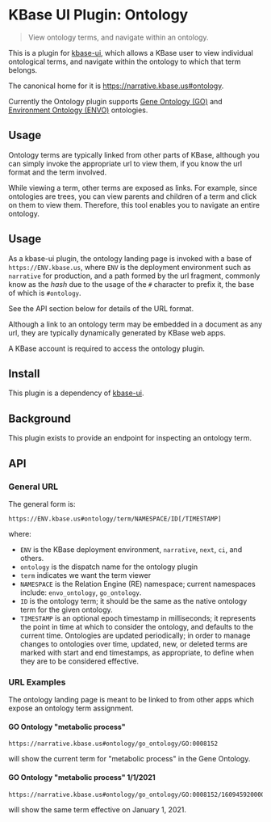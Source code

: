 # KBase UI Plugin: Ontology

> View ontology terms, and navigate within an ontology.

This is a plugin for [kbase-ui](https://github.com/kbase/kbase-ui), which allows a KBase user to view individual ontological terms, and navigate within the ontology to which that term belongs.

The canonical home for it is https://narrative.kbase.us#ontology.

Currently the Ontology plugin supports [Gene Ontology (GO)](http://geneontology.org) and [Environment Ontology (ENVO)](http://www.environmentontology.org) ontologies.

## Usage

Ontology terms are typically linked from other parts of KBase, although you can simply invoke the appropriate url to view them, if you know the url format and the term involved.

While viewing a term, other terms are exposed as links. For example, since ontologies are trees, you can view parents and children of a term and click on them to view them. Therefore, this tool enables you to navigate an entire ontology.
<!-- 
### Viewing a Term

[https://ci.kbase.us#ontology/term/go_ontology/GO:0008152](https://narrative.kbase.us#ontology/go_ontology/GO:0008152) will show the term for "metabolic process" in the Gene Ontology. -->

<!-- [](https://ci.kbase.us#ontology/envo/) -->
## Usage

As a kbase-ui plugin, the ontology landing page is invoked with a base of `https://ENV.kbase.us`, where `ENV` is the deployment environment such as `narrative` for production, and a path formed by the url fragment, commonly know as the _hash_ due to the usage of the `#` character to prefix it, the base of which is `#ontology`.

See the API section below for details of the URL format.

Although a link to an ontology term may be embedded in a document as any url, they are typically dynamically generated by KBase web apps.

A KBase account is required to access the ontology plugin.

## Install

This plugin is a dependency of [kbase-ui](https://github.com/kbase/kbase-ui).

## Background

This plugin exists to provide an endpoint for inspecting an ontology term.

## API
### General URL

The general form is:

```url
https://ENV.kbase.us#ontology/term/NAMESPACE/ID[/TIMESTAMP]
```

where:

- `ENV` is the KBase deployment environment, `narrative`, `next`, `ci`, and others.
- `ontology` is the dispatch name for the ontology plugin
- `term` indicates we want the term viewer
- `NAMESPACE` is the Relation Engine (RE) namespace; current namespaces include: `envo_ontology`, `go_ontology`.
- `ID` is the ontology term; it should be the same as the native ontology term for the given ontology.
- `TIMESTAMP` is an optional epoch timestamp in milliseconds; it represents the point in time at which to consider the ontology, and defaults to the current time. Ontologies are updated periodically; in order to manage changes to ontologies over time, updated, new, or deleted terms are marked with start and end timestamps, as appropriate, to define when they are to be considered effective.

### URL Examples

The ontology landing page is meant to be linked to from other apps which expose an ontology term assignment.

#### GO Ontology "metabolic process"

```url
https://narrative.kbase.us#ontology/go_ontology/GO:0008152
```

will show the current term for "metabolic process" in the Gene Ontology.

#### GO Ontology "metabolic process" 1/1/2021

```url
https://narrative.kbase.us#ontology/go_ontology/GO:0008152/1609459200000
```

will show the same term effective on January 1, 2021.
